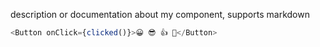 description or documentation about my component, supports markdown
    
~~~javascript
<Button onClick={clicked()}>😀 😎 👍 💯</Button>
~~~